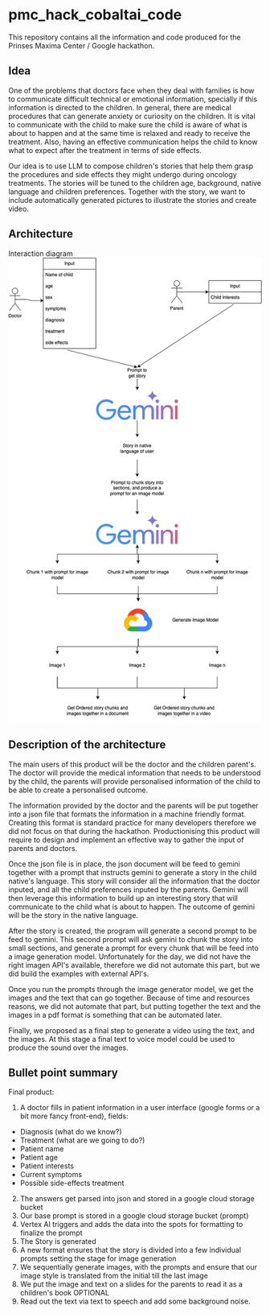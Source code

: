 # pmc_hack_cobaltai_code

This repository contains all the information and code produced for the Prinses Maxima Center / Google hackathon.

## Idea

One of the problems that doctors face when they deal with families is how to communicate difficult technical or emotional information, specially if this information is directed to the children. In general, there are medical procedures that can generate anxiety or curiosity on the children. It is vital to communicate with the child to make sure the child is aware of what is about to happen and at the same time is relaxed and ready to receive the treatment. Also, having an effective communication helps the child to know what to expect after the treatment in terms of side effects.

Our idea is to use LLM to compose children's stories that help them grasp the procedures and side effects they might undergo during oncology treatments. The stories will be tuned to the children age, background, native language and children preferences. Together with the story, we want to include automatically generated pictures to illustrate the stories and create video. 

## Architecture

Interaction diagram
![Interaction Diagram](https://github.com/aocampor/pmc_hack_cobaltai_code/blob/75156805b8ea5cbe366f025bb686a5c90d8344b3/assets/figs/high_level_view_pmc.drawio.png)

## Description of the architecture

The main users of this product will be the doctor and the children parent's. The doctor will provide the medical information that needs to be understood by the child, the parents will provide personalised information of the child to be able to create a personalised outcome.

The information provided by the doctor and the parents will be put together into a json file that formats the information in a machine friendly format. Creating this format is standard practice for many developers therefore we did not focus on that during the hackathon. Productionising this product will require to design and implement an effective way to gather the input of parents and doctors.

Once the json file is in place, the json document will be feed to gemini together with a prompt that instructs gemini to generate a story in the child native's language. This story will consider all the information that the doctor inputed, and all the child preferences inputed by the parents. Gemini will then leverage this information to build up an interesting story that will communicate to the child what is about to happen. The outcome of gemini will be the story in the native language.

After the story is created, the program will generate a second prompt to be feed to gemini. This second prompt will ask gemini to chunk the story into small sections, and generate a prompt for every chunk that will be feed into a image generation model. Unfortunately for the day, we did not have the right imagen API's available, therefore we did not automate this part, but we did build the examples with external API's. 

Once you run the prompts through the image generator model, we get the images and the text that can go together. Because of time and resources reasons, we did not automate that part, but putting together the text and the images in a pdf format is something that can be automated later. 

Finally, we proposed as a final step to generate a video using the text, and the images. At this stage a final text to voice model could be used to produce the sound over the images.

## Bullet point summary 

Final product:
1. A doctor fills in patient information in a user interface (google forms or a bit more fancy front-end), fields:
  - Diagnosis (what do we know?)
  - Treatment (what are we going to do?)
  - Patient name
  - Patient age
  - Patient interests
  - Current symptoms
  - Possible side-effects treatment
2. The answers get parsed into json and stored in a google cloud storage bucket
3. Our base prompt is stored in a google cloud storage bucket (prompt)
4. Vertex AI triggers and adds the data into the spots for formatting to finalize the prompt
5. The Story is generated 
6. A new format ensures that the story is divided into a few individual prompts setting the stage for image generation
7. We sequentially generate images, with the prompts and ensure that our image style is translated from the initial till the last image
8. We put the image and text on a slides for the parents to read it as a children's book
OPTIONAL
9. Read out the text via text to speech and add some background noise. 